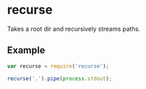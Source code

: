 recurse
=======

Takes a root dir and recursively streams paths.

Example
-------

````javascript
var recurse = require('recurse');

recurse('.').pipe(process.stdout);
````
